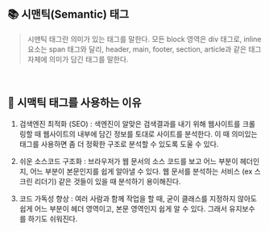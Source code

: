 ## 📚 시맨틱(Semantic) 태그
    
    
 > 시맨틱 태그란 의미가 있는 태그를 말한다. 
 > 모든 block 영역은 div 태그로, inline 요소는 span 태그와 달리, header, main, footer, section, article과 같은 태그 자체에 의미가 담긴 태그를 말한다.
    
<br>  

## 🤔 시맥틱 태그를 사용하는 이유

    
1. 검색엔진 최적화 (SEO)
   : 색엔진이 알맞은 검색결과를 내기 위해 웹사이트를 크롤링할 때 웹사이트의 내부에 담긴 정보를 토대로 사이트를 분석한다. 이 때 의미있는 태그를 사용하면 좀 더 정확한 구조로 분석할 수 있도록 도울 수 있다.
        
2. 쉬운 소스코드 구조화
   : 브라우저가 웹 문서의 소스 코드를 보고 어느 부분이 헤더인지, 어느 부분이 본문인지를 쉽게 알아낼 수 있다. 웹 문서를 분석하는 서비스 (ex 스크린 리더기) 같은 것들이 있을 때 분석하기 용이해진다.
        
3. 코드 가독성 향상
   : 여러 사람과 함께 작업을 할 때, 굳이 클래스를 지정하지 않아도 쉽게 어느 부분이 헤더 영역이고, 본문 영역인지 쉽게 알 수 있다. 그래서 유지보수를 하기도 쉬워진다.
